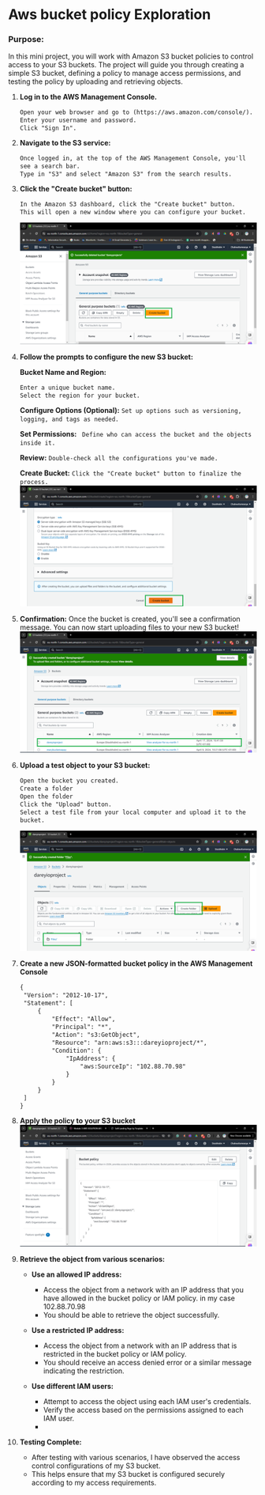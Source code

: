 # Aws bucket policy Exploration 

### Purpose:

In this mini project, you will work with Amazon S3 bucket policies to control access to your S3 buckets. The project will guide you through creating a simple S3 bucket, defining a policy to manage access permissions, and testing the policy by uploading and retrieving objects.

1. **Log in to the AWS Management Console.**
   ```
   Open your web browser and go to (https://aws.amazon.com/console/).
   Enter your username and password.
   Click "Sign In".
   ```
2. **Navigate to the S3 service:**
   ```
   Once logged in, at the top of the AWS Management Console, you'll see a search bar. 
   Type in "S3" and select "Amazon S3" from the search results.
   ```

3. **Click the "Create bucket" button:**
   ```
   In the Amazon S3 dashboard, click the "Create bucket" button.
   This will open a new window where you can configure your bucket.
   ```
   ![screenshot of the create bucket button](image/Create_bucket.png)

4. **Follow the prompts to configure the new S3 bucket:**
   
   **Bucket Name and Region:**
   ```
   Enter a unique bucket name.
   Select the region for your bucket.
   ```

   **Configure Options (Optional):**
   `Set up options such as versioning, logging, and tags as needed.`
   
   **Set Permissions:**
  ` Define who can access the bucket and the objects inside it.`
   
   **Review:**
   `Double-check all the configurations you've made.`
   
   **Create Bucket:**
   `Click the "Create bucket" button to finalize the process.`
   ![screenshot of creating bucket button](image/Creating_bucket.png)

5. **Confirmation:**
   Once the bucket is created, you'll see a confirmation message.
   You can now start uploading files to your new S3 bucket!
   ![screenshot of bucket created](image/bucket_created.png)


6. **Upload a test object to your S3 bucket:**
   ```
   Open the bucket you created.
   Create a folder
   Open the folder
   Click the "Upload" button.
   Select a test file from your local computer and upload it to the bucket.
   ```
   ![screenshot of the folder button](image/Create_folder.png)

7. **Create a new JSON-formatted bucket policy in the AWS Management Console**
   ```
   {
    "Version": "2012-10-17",
    "Statement": [
        {
            "Effect": "Allow",
            "Principal": "*",
            "Action": "s3:GetObject",
            "Resource": "arn:aws:s3:::dareyioproject/*",
            "Condition": {
                "IpAddress": {
                    "aws:SourceIp": "102.88.70.98"
                }
            }
        }
    ]
   }
   ```

8. **Apply the policy to your S3 bucket**
   ![screenshot of Json bucket policy](image/json_policy.png)
9. **Retrieve the object from various scenarios:**
   - **Use an allowed IP address:**
     - Access the object from a network with an IP address that you have allowed in the bucket policy or IAM policy.
       in my case 102.88.70.98
     - You should be able to retrieve the object successfully.

   - **Use a restricted IP address:**
     - Access the object from a network with an IP address that is restricted in the bucket policy or IAM policy.
     - You should receive an access denied error or a similar message indicating the restriction.

   - **Use different IAM users:**
     - Attempt to access the object using each IAM user's credentials.
     - Verify the access based on the permissions assigned to each IAM user.
     - 
4. **Testing Complete:**
   - After testing with various scenarios, I have observed the access control configurations of my S3 bucket.
   - This helps ensure that my S3 bucket is configured securely according to my access requirements.



